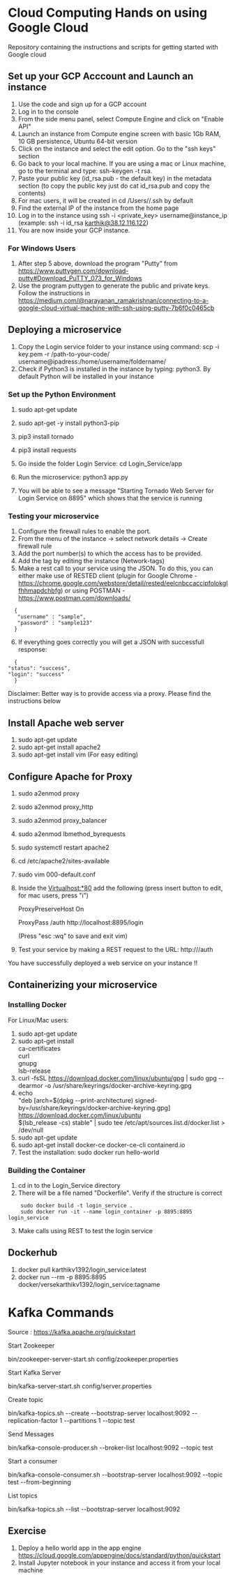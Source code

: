 # Cloud Computing Hands on using Google Cloud
Repository containing the instructions and scripts for getting started with Google cloud


## Set up your GCP Acccount and Launch an instance

1. Use the code and sign up for a GCP account
2. Log in to the console
3. From the side menu panel, select Compute Engine and click on "Enable API"
4. Launch an instance from Compute engine screen with basic 1Gb RAM, 10 GB persistence,  Ubuntu 64-bit version
5. Click on the instance and select the edit option. Go to the "ssh keys" section
7. Go back to your local machine. If you are using a mac or Linux machine, go to the terminal and type: ssh-keygen -t rsa.
8. Paste your public key (id_rsa.pub - the default key) in the metadata section (to copy the public key just do cat id_rsa.pub and copy the contents)
9. For mac users, it will be created in cd /Users/<username>/.ssh by default 
10. Find the external IP of the instance from the home page
11. Log in to the instance using ssh -i <private_key> username@instance_ip (example: ssh -i id_rsa karthik@38.12.116.122)
12. You are now inside your GCP instance. 
    
### For Windows Users
1. After step 5 above, download the program "Putty" from https://www.puttygen.com/download-putty#Download_PuTTY_073_for_Windows
2. Use the program puttygen to generate the public and private keys. Follow the instructions in https://medium.com/@narayanan_ramakrishnan/connecting-to-a-google-cloud-virtual-machine-with-ssh-using-putty-7b6f0c0465cb
    
    
## Deploying a microservice
1. Copy the Login service folder to your instance using command: scp -i key.pem -r /path-to-your-code/ username@ipadress:/home/username/foldername/
2. Check if Python3 is installed in the instance by typing: python3. By default Python will be installed in your instance

### Set up the Python Environment

1. sudo apt-get update
2. sudo apt-get -y install python3-pip
3. pip3 install tornado
4. pip3 install requests
 

3. Go inside the folder Login Service: cd Login_Service/app
4. Run the microservice: python3 app.py
5. You will be able to see a message "Starting Tornado Web Server for Login Service on 8895" which shows that the service is running

    
### Testing your microservice
1. Configure the firewall rules to enable the port.
2. From the menu of the instance -> select network details -> Create firewall rule
3. Add the port number(s) to which the access has to be provided.
4. Add the tag by editing the instance (Network-tags)
5. Make a rest call to your service using the JSON. To do this, you can either make use of RESTED client (plugin for Google Chrome - https://chrome.google.com/webstore/detail/rested/eelcnbccaccipfolokglfhhmapdchbfg) or using POSTMAN - https://www.postman.com/downloads/
    
  ```shell
    {
     "username" : "sample",
     "password" : "sample123"
    }
   ```
    
6. If everything goes correctly you will get a JSON with successfull response:
    
  ```shell
    {
  "status": "success",
  "login": "success"
    }
  ```
    

Disclaimer: Better way is to provide access via a proxy. Please find the instructions below

## Install Apache web server
    
1. sudo apt-get update
2. sudo apt-get install apache2
3. sudo apt-get install vim (For easy editing)


## Configure Apache for Proxy
1. sudo a2enmod proxy
2. sudo a2enmod proxy_http
3. sudo a2enmod proxy_balancer
4. sudo a2enmod lbmethod_byrequests
5. sudo systemctl restart apache2
6. cd /etc/apache2/sites-available
7. sudo vim 000-default.conf 
8. Inside the <Virtualhost:*80> add the following  (press insert button to edit, for mac users, press "i")

    ProxyPreserveHost On

    ProxyPass /auth http://localhost:8895/login

    (Press "esc :wq" to save and exit vim)

 9. Test your service by making a REST request to the URL: http://<gcp instance ip>/auth

You have successfully deployed a web service on your instance !!
    
## Containerizing your microservice
    
### Installing Docker
    
For Linux/Mac users:
    
1. sudo apt-get update
2. sudo apt-get install \
    ca-certificates \
    curl \
    gnupg \
    lsb-release
3. curl -fsSL https://download.docker.com/linux/ubuntu/gpg | sudo gpg --dearmor -o /usr/share/keyrings/docker-archive-keyring.gpg
4. echo \
  "deb [arch=$(dpkg --print-architecture) signed-by=/usr/share/keyrings/docker-archive-keyring.gpg] https://download.docker.com/linux/ubuntu \
  $(lsb_release -cs) stable" | sudo tee /etc/apt/sources.list.d/docker.list > /dev/null
5. sudo apt-get update
6. sudo apt-get install docker-ce docker-ce-cli containerd.io
7. Test the installation: sudo docker run hello-world
    
### Building the Container

1. cd in to the Login_Service directory
2. There will be a file named "Dockerfile". Verify if the structure is correct

```shell
    sudo docker build -t login_service .
    sudo docker run -it --name login_container -p 8895:8895 login_service
```
3. Make calls using REST to test the login service
    

## Dockerhub
    
1. docker pull karthikv1392/login_service:latest
2. docker run --rm -p 8895:8895 docker/versekarthikv1392/login_service:tagname
 
 



# Kafka Commands

Source : https://kafka.apache.org/quickstart



Start Zookeeper

bin/zookeeper-server-start.sh config/zookeeper.properties



Start Kafka Server

bin/kafka-server-start.sh config/server.properties


Create topic

bin/kafka-topics.sh --create --bootstrap-server localhost:9092 --replication-factor 1 --partitions 1 --topic test


Send Messages

bin/kafka-console-producer.sh --broker-list localhost:9092 --topic test



Start a consumer

bin/kafka-console-consumer.sh --bootstrap-server localhost:9092 --topic test --from-beginning


List topics

bin/kafka-topics.sh --list --bootstrap-server localhost:9092



## Exercise

1. Deploy a hello world app in the app engine https://cloud.google.com/appengine/docs/standard/python/quickstart
2. Install Jupyter notebook in your instance and access it from your local machine

